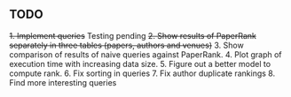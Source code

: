 ## TODO

~~1. Implement queries~~ Testing pending
~~2. Show results of PaperRank separately in three tables (papers, authors and venues)~~
3. Show comparison of results of naive queries against PaperRank.
4. Plot graph of execution time with increasing data size.
5. Figure out a better model to compute rank.
6. Fix sorting in queries
7. Fix author duplicate rankings
8. Find more interesting queries